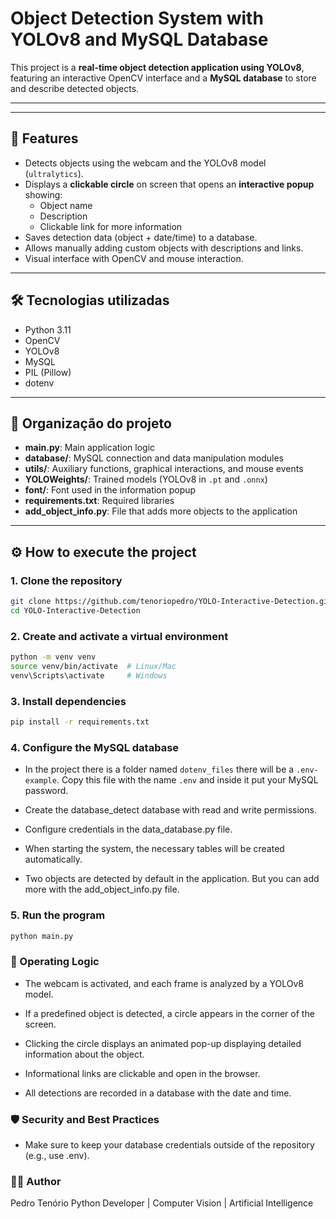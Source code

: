 # Object Detection System with YOLOv8 and MySQL Database

This project is a **real-time object detection application using YOLOv8**, featuring an interactive OpenCV interface and a **MySQL database** to store and describe detected objects.

---

<!-- ## 📸 Demonstração

> *Um exemplo visual pode ser adicionado aqui, como um GIF curto ou imagem da aplicação em execução.* -->

---

## 📸 Features

- Detects objects using the webcam and the YOLOv8 model (`ultralytics`).
- Displays a **clickable circle** on screen that opens an **interactive popup** showing:
  - Object name
  - Description
  - Clickable link for more information
- Saves detection data (object + date/time) to a database.
- Allows manually adding custom objects with descriptions and links.
- Visual interface with OpenCV and mouse interaction.

---

## 🛠️ Tecnologias utilizadas

- Python 3.11
- OpenCV
- YOLOv8 
- MySQL
- PIL (Pillow)
- dotenv


---

## 📂 Organização do projeto

- **main.py**: Main application logic
- **database/**: MySQL connection and data manipulation modules
- **utils/**: Auxiliary functions, graphical interactions, and mouse events
- **YOLOWeights/**: Trained models (YOLOv8 in `.pt` and `.onnx`)
- **font/**: Font used in the information popup
- **requirements.txt**: Required libraries
- **add_object_info.py**: File that adds more objects to the application

---

## ⚙️ How to execute the project


### 1. Clone the repository

```bash
git clone https://github.com/tenoriopedro/YOLO-Interactive-Detection.git
cd YOLO-Interactive-Detection
```

### 2. Create and activate a virtual environment

```bash
python -m venv venv
source venv/bin/activate  # Linux/Mac
venv\Scripts\activate     # Windows
```

### 3. Install dependencies

```bash
pip install -r requirements.txt
```

### 4. Configure the MySQL database

- In the project there is a folder named `dotenv_files` there will be a `.env-example`. Copy this file with the name `.env` and inside it put your MySQL password.

- Create the database_detect database with read and write permissions.

- Configure credentials in the data_database.py file.

- When starting the system, the necessary tables will be created automatically.

- Two objects are detected by default in the application. But you can add more with the add_object_info.py file.

### 5. Run the program

```bash
python main.py
```

### 🧠 Operating Logic

- The webcam is activated, and each frame is analyzed by a YOLOv8 model.

- If a predefined object is detected, a circle appears in the corner of the screen.

- Clicking the circle displays an animated pop-up displaying detailed information about the object.

- Informational links are clickable and open in the browser.

- All detections are recorded in a database with the date and time.

### 🛡️ Security and Best Practices

- Make sure to keep your database credentials outside of the repository (e.g., use .env).


### 👨‍💻 Author

Pedro Tenório
Python Developer | Computer Vision | Artificial Intelligence